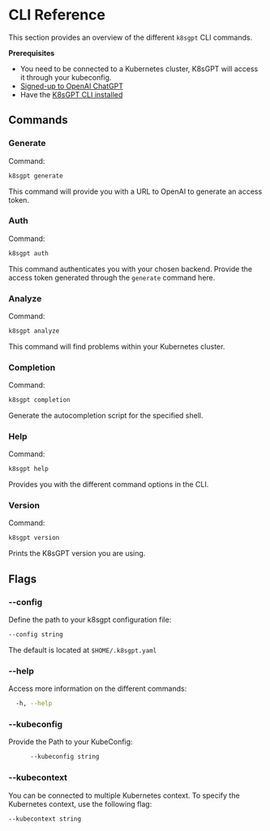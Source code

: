 # CLI Reference

This section provides an overview of the different `k8sgpt` CLI commands.

**Prerequisites**
* You need to be connected to a Kubernetes cluster, K8sGPT will access it through your kubeconfig.
* [Signed-up to OpenAI ChatGPT](https://openai.com/)
* Have the [K8sGPT CLI installed](../../getting-started/installation.md)

## Commands

### Generate

Command:
```bash
k8sgpt generate
```

This command will provide you with a URL to OpenAI to generate an access token.
### Auth     

Command:
```bash
k8sgpt auth
```

This command authenticates you with your chosen backend. Provide the access token generated through the `generate` command here.

### Analyze     

Command:
```bash
k8sgpt analyze
```

This command will find problems within your Kubernetes cluster.

### Completion

Command:
```bash
k8sgpt completion
```

Generate the autocompletion script for the specified shell.

### Help

Command:
```bash
k8sgpt help
```

Provides you with the different command options in the CLI.
### Version

Command:
```bash
k8sgpt version
```

Prints the K8sGPT version you are using.

## Flags

### --config

Define the path to your k8sgpt configuration file:
```bash
--config string
```

The default is located at `$HOME/.k8sgpt.yaml`

### --help

Access more information on the different commands:
```bash
  -h, --help
```

### --kubeconfig

Provide the Path to your KubeConfig:
```bash
      --kubeconfig string
```

### --kubecontext

You can be connected to multiple Kubernetes context. To specify the Kubernetes context, use the following flag:
```bash
--kubecontext string 
```

